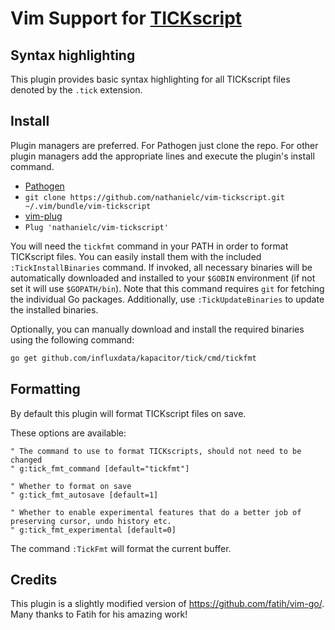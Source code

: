 # Vim Support for [TICKscript](https://docs.influxdata.com/kapacitor/latest/tick/)


## Syntax highlighting


This plugin provides basic syntax highlighting for all TICKscript files denoted by the `.tick` extension.

## Install

Plugin managers are preferred. For Pathogen just clone the repo. For other
plugin managers add the appropriate lines and execute the plugin's install
command.

*  [Pathogen](https://github.com/tpope/vim-pathogen)
  * `git clone https://github.com/nathanielc/vim-tickscript.git ~/.vim/bundle/vim-tickscript`
*  [vim-plug](https://github.com/junegunn/vim-plug)
  * `Plug 'nathanielc/vim-tickscript'`

You will need the `tickfmt` command in your PATH in order to format TICKscript files.
You can easily install them with the included `:TickInstallBinaries` command. If invoked, 
all necessary binaries will be automatically downloaded and installed to your `$GOBIN`
environment (if not set it will use `$GOPATH/bin`). Note that this command requires `git` 
for fetching the individual Go packages. Additionally, use `:TickUpdateBinaries` to update the
installed binaries.

Optionally, you can manually download and install the required binaries using the following command:

```sh
go get github.com/influxdata/kapacitor/tick/cmd/tickfmt
```

## Formatting

By default this plugin will format TICKscript files on save.

These options are available:

```vim
" The command to use to format TICKscripts, should not need to be changed
" g:tick_fmt_command [default="tickfmt"]

" Whether to format on save
" g:tick_fmt_autosave [default=1]

" Whether to enable experimental features that do a better job of preserving cursor, undo history etc.
" g:tick_fmt_experimental [default=0]
```

The command `:TickFmt` will format the current buffer.

## Credits

This plugin is a slightly modified version of https://github.com/fatih/vim-go/.
Many thanks to Fatih for his amazing work!

